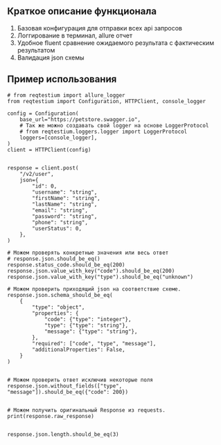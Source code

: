 ## Краткое описание функционала 

1. Базовая конфигурация для отправки всех api запросов 
2. Логгирование в терминал, allure отчет 
3. Удобное fluent сравнение ожидаемого результата с фактическим результатом
4. Валидация json схемы

## Пример использования 

```
# from reqtestium import allure_logger
from reqtestium import Configuration, HTTPClient, console_logger

config = Configuration(
    base_url="https://petstore.swagger.io",
    # Так же можно создавать свой logger на основе LoggerProtocol
    # from reqtestium.loggers.logger import LoggerProtocol
    loggers=[console_logger],
)
client = HTTPClient(config)


response = client.post(
    "/v2/user",
    json={
        "id": 0,
        "username": "string",
        "firstName": "string",
        "lastName": "string",
        "email": "string",
        "password": "string",
        "phone": "string",
        "userStatus": 0,
    },
)

# Можем проверять конкретные значения или весь ответ
# response.json.should_be_eq()
response.status_code.should_be_eq(200)
response.json.value_with_key("code").should_be_eq(200)
response.json.value_with_key("type").should_be_eq("unknown")

# Можем проверить приходящий json на соответствие схеме.
response.json.schema_should_be_eq(
    {
        "type": "object",
        "properties": {
            "code": {"type": "integer"},
            "type": {"type": "string"},
            "message": {"type": "string"},
        },
        "required": ["code", "type", "message"],
        "additionalProperties": False,
    }
)


# Можем проверить ответ исключив некоторые поля
response.json.without_fields(["type", "message"]).should_be_eq({"code": 200})


# Можем получить оригинальный Response из requests.
print(response.raw_response)


response.json.length.should_be_eq(3)
```
